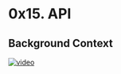 # 0x15. API
## Background Context
[![video](https://holbertonintranet.s3.amazonaws.com/uploads/medias/2019/6/897638f42eb1bad6605d.png?X-Amz-Algorithm=AWS4-HMAC-SHA256&X-Amz-Credential=AKIARDDGGGOUWMNL5ANN%2F20200914%2Fus-east-1%2Fs3%2Faws4_request&X-Amz-Date=20200914T155716Z&X-Amz-Expires=86400&X-Amz-SignedHeaders=host&X-Amz-Signature=a8cadab2bebb30f16460a6b378dbece7de0207b8d6d0cda52dd6f5174860dbf7)](https://youtu.be/-2kyU6-j8ZQ)